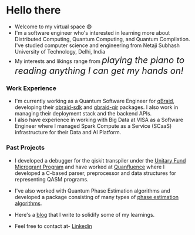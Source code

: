 # Hello there
- Welcome to my virtual space 😄
- I'm a software engineer who's interested in learning more about Distributed Computing, Quantum Computing, and Quantum Compilation. I've studied computer science and engineering from Netaji Subhash University of Technology, Delhi, India
- My interests and likings range from <font size = 5>*playing the piano to reading anything I can get my hands on!*</font>

### Work Experience
- I'm currently working as a Quantum Software Engineer for [qBraid](https://www.qbraid.com/), developing their [qbraid-sdk](https://github.com/qBraid/qBraid/pulls?q=is%3Apr+author%3ATheGupta2012+is%3Aclosed) and [qbraid-qir](https://github.com/qBraid/qbraid-qir/pull/54) packages. I also work in managing their deployment stack and the backend APIs.
- I also have experience in working with Big Data at VISA as a Software Engineer where I managed Spark Compute as a Service (SCaaS) infrastructure for their Data and AI Platform.

### Past Projects
- I developed a debugger for the qiskit transpiler under the [Unitary Fund Microgrant Program](https://unitary.fund/grants.html) and have worked at [Quanfluence](https://www.linkedin.com/company/quanfluence/?trk=similar-pages) where I developed a C-based parser, preprocessor and data structures for representing QASM programs.
- I've also worked with Quantum Phase Estimation algorithms and developed a package consisting of many types of [phase estimation algorithms](https://github.com/TheGupta2012/QPE-Algorithms).
- Here's a [blog](https://harshitco19.wixsite.com/uncertainist) that I write to solidify some of my learnings.

- Feel free to contact at- <a href = "https://www.linkedin.com/in/harshit-gupta-75b2171b3/"> Linkedin </a> 
